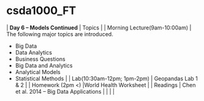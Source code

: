 # csda1000_FT
| **Day 6 – Models Continued** | Topics                                             |
| Morning Lecture(9am-10:00am) | The following major topics are introduced.

- Big Data
- Data Analytics
- Business Questions
- Big Data and Analytics
- Analytical Models
- Statistical Methods
  |
| Lab(10:30am-12pm; 1pm-2pm) | Geopandas Lab 1 &amp; 2 |
| Homework (2pm &lt;)   |World Health Worksheet |
| Readings | Chen et al. 2014 – Big Data Applications |
|   |   |